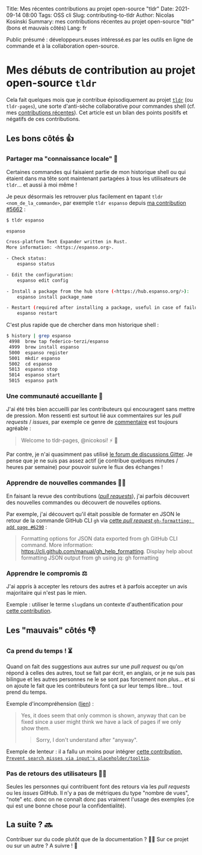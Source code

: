 Title: Mes récentes contributions au projet open-source "tldr"
Date: 2021-09-14 08:00
Tags: OSS cli
Slug: contributing-to-tldr
Author: Nicolas Kosinski
Summary: mes contributions récentes au projet open-source "tldr" (bons et mauvais côtés)
Lang: fr

Public présumé : développeurs.euses intéressé.es par les outils en ligne de commande et à la collaboration open-source.

# Mes débuts de contribution au projet open-source `tldr`

Cela fait quelques mois que je contribue épisodiquement au projet [`tldr`](https://github.com/tldr-pages/tldr) (ou `tldr-pages`), une sorte d'anti-sèche collaborative pour commandes shell (cf. mes [contributions récentes](https://github.com/tldr-pages/tldr/pulls?q=is%3Apr+author%3Anicokosi)).
Cet article est un bilan des points positifs et négatifs de ces contributions.

## Les bons côtés 👍

### Partager ma "connaissance locale" 🎁

Certaines commandes qui faisaient partie de mon historique shell ou qui étaient dans ma tête sont maintenant partagées à tous les utilisateurs de `tldr`... et aussi à moi même !

Je peux désormais les retrouver plus facilement en tapant `tldr <nom_de_la_commande>`, par exemple `tldr espanso` depuis [ma contribution #5662](https://github.com/tldr-pages/tldr/pull/5662) :

```sh
$ tldr espanso

espanso

Cross-platform Text Expander written in Rust.
More information: <https://espanso.org>.

- Check status:
    espanso status

- Edit the configuration:
    espanso edit config

- Install a package from the hub store (<https://hub.espanso.org/>):
    espanso install package_name

- Restart (required after installing a package, useful in case of failure):
    espanso restart
```

C'est plus rapide que de chercher dans mon historique shell :

```sh
$ history | grep espanso
 4998  brew tap federico-terzi/espanso
 4999  brew install espanso
 5000  espanso register
 5001  mkdir espanso
 5002  cd espanso
 5013  espanso stop
 5014  espanso start
 5015  espanso path
```

### Une communauté accueillante 🤗

J'ai été très bien accueilli par les contributeurs qui encouragent sans mettre de pression. Mon ressenti est surtout lié aux commentaires sur les _pull requests_ / _issues_, par exemple ce genre de [commentaire](https://github.com/tldr-pages/tldr/pull/5662#issuecomment-812137443) est toujours agréable : 
> Welcome to tldr-pages, @nicokosi! ⚡ 🎉
 
Par contre, je n'ai quasimment pas utilisé [le forum de discussions Gitter](https://gitter.im/tldr-pages/tldr). Je pense que je ne suis pas assez actif (je contribue quelques minutes / heures par semaine) pour pouvoir suivre le flux des échanges !

### Apprendre de nouvelles commandes 👨‍🎓

En faisant la revue des contributions ([_pull requests_](https://github.com/tldr-pages/tldr/pulls)), j'ai parfois découvert des nouvelles commandes ou découvert de nouvelles options.

Par exemple, j'ai découvert qu'il était possible de formater en JSON le retour de la commande GitHub CLI `gh` via [cette _pull request_ `gh-formatting: add page #6290`](https://github.com/tldr-pages/tldr/pull/6290/files?short_path=193df31#diff-193df31fff2a4e88a95b3bd8732bead1fbbe8343eb8617ed1b727e4d1ba4d751) :

> Formatting options for JSON data exported from gh GitHub CLI command. More information: https://cli.github.com/manual/gh_help_formatting.
> Display help about formatting JSON output from gh using jq:
> gh formatting

### Apprendre le compromis ⚖️

J'ai appris à accepter les retours des autres et à parfois accepter un avis majoritaire qui n'est pas le mien.

Exemple : utiliser le terme `slug`dans un contexte d'authentification pour [cette contribution](https://github.com/tldr-pages/tldr/pull/6108#discussion_r648835227).

## Les "mauvais" côtés 👎

### Ca prend du temps ! ⏳

Quand on fait des suggestions aux autres sur une _pull request_ ou qu'on répond à celles des autres, tout se fait par écrit, en anglais, or je ne suis pas bilingue et les autres personnes ne le se sont pas forcement non plus... et si on ajoute le fait que les contributeurs font ça sur leur temps libre... tout prend du temps.

Exemple d'incompréhension ([lien](https://github.com/tldr-pages/tldr/pull/6269#issuecomment-888351398)) :
> Yes, it does seem that only common is shown, anyway that can be fixed since a user might think we have a lack of pages if we only show them.
> > Sorry, I don't understand after "anyway".

Exemple de lenteur : il a fallu un moins pour intégrer [cette contribution, `Prevent search misses via input's placeholder/tooltip`](https://github.com/tldr-pages/tldr.jsx-fork/pull/3).

### Pas de retours des utilisateurs 🧑‍🦯

Seules les personnes qui contribuent font des retours via les _pull requests_ ou les _issues_ GitHub.
Il n'y a pas de métriques du type "nombre de vues", "note" etc. donc on ne connaît donc pas vraiment l'usage des exemples (ce qui est une bonne chose pour la confidentialité).

## La suite ? 🔜

Contribuer sur du code plutôt que de la documentation ? 🧑‍💻
Sur ce projet ou sur un autre ? A suivre ! 🔮
